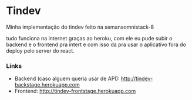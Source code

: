 # Tindev
Minha implementação do tindev feito na semanaomnistack-8

tudo funciona na internet graças ao heroku, com ele eu pude subir o backend e o frontend pra intert e com isso da pra usar o aplicativo fora do deploy pelo server do react.

### Links
* Backend (caso alguem queria usar de API): http://tindev-backstage.herokuapp.com
* Frontend: http://tindev-frontstage.herokuapp.com
